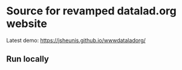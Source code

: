 # Source for revamped datalad.org website #

Latest demo: https://jsheunis.github.io/wwwdataladorg/

## Run locally

```

```